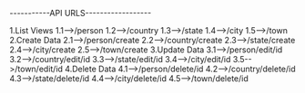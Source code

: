 -----------API URLS------------------

1.List Views
  1.1-->/person
  1.2-->/country
  1.3-->/state
  1.4-->/city
  1.5-->/town
2.Create Data
  2.1-->/person/create
  2.2-->/country/create
  2.3-->/state/create
  2.4-->/city/create
  2.5-->/town/create
3.Update Data
  3.1-->/person/edit/id
  3.2-->/country/edit/id
  3.3-->/state/edit/id
  3.4-->/city/edit/id
  3.5-->/town/edit/id
4.Delete Data
  4.1-->/person/delete/id
  4.2-->/country/delete/id
  4.3-->/state/delete/id
  4.4-->/city/delete/id
  4.5-->/town/delete/id
